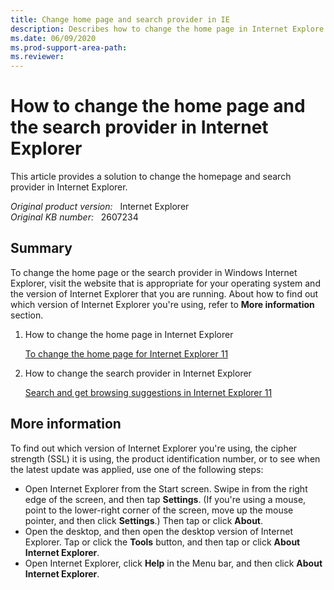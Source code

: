 ```yaml
---
title: Change home page and search provider in IE
description: Describes how to change the home page in Internet Explore and how to change the search provider in Internet Explore.
ms.date: 06/09/2020
ms.prod-support-area-path: 
ms.reviewer: 
---
```

# How to change the home page and the search provider in Internet Explorer

This article provides a solution to change the homepage and search provider in Internet Explorer.

_Original product version:_ &nbsp; Internet Explorer  
_Original KB number:_ &nbsp; 2607234

## Summary

To change the home page or the search provider in Windows Internet Explorer, visit the website that is appropriate for your operating system and the version of Internet Explorer that you are running. About how to find out which version of Internet Explorer you're using, refer to **More information** section.

1. How to change the home page in Internet Explorer

    [To change the home page for Internet Explorer 11](https://windows.microsoft.com/internet-explorer/change-home-page#ie=ie-11)

2. How to change the search provider in Internet Explorer

    [Search and get browsing suggestions in Internet Explorer 11](https://support.microsoft.com/help/17297/windows-internet-explorer-11-search-get-browsing-suggestions)

## More information

To find out which version of Internet Explorer you're using, the cipher strength (SSL) it is using, the product identification number, or to see when the latest update was applied, use one of the following steps:

- Open Internet Explorer from the Start screen. Swipe in from the right edge of the screen, and then tap **Settings**. (If you're using a mouse, point to the lower-right corner of the screen, move up the mouse pointer, and then click **Settings**.) Then tap or click **About**.
- Open the desktop, and then open the desktop version of Internet Explorer. Tap or click the **Tools** button, and then tap or click **About Internet Explorer**.
- Open Internet Explorer, click **Help** in the Menu bar, and then click **About Internet Explorer**.
